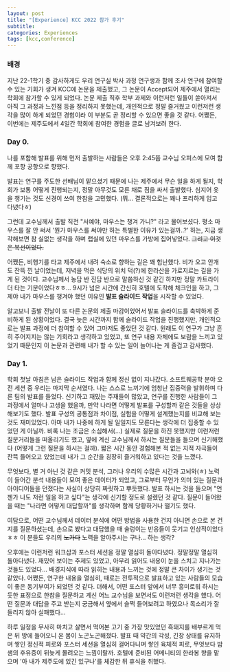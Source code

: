 ```yaml
---
layout: post
title: "[Experience] KCC 2022 참가 후기"
subtitle: 
categories: Experiences
tags: [kcc,conference]
---
```


### 배경
지난 22-1학기 중 감사하게도 우리 연구실 박사 과정 연구생과 함께 조사 연구에 참여할 수 있는 기회가 생겨 KCC에 논문을 제출했고, 그 논문이 Accept되어 제주에서 열리는 학회에 참가할 수 있게 되었다. 논문 제출 직후 학부 과제와 이런저런 일들이 쏟아져서 아직 그 과정과 느낀점 등을 정리하지 못했는데, 개인적으로 정말 즐거웠고 이런저런 생각을 많이 하게 되었던 경험이라 이 부분도 곧 정리할 수 있으면 좋을 것 같다. 어쨌든, 이번에는 제주도에서 4일간 학회에 참여한 경험을 글로 남겨보려 한다.

### Day 0.

나를 포함해 발표를 위해 먼저 출발하는 사람들은 오후 2:45쯤 교수님 오피스에 모여 함께 포항 공항으로 향했다. 
<!-- 포항 공항도 처음이었고 제주도에 가는 것도 오랜만이라 설레는 마음이 있었지만, 첫 학회 참여라는 기대감과 설렘, 궁금함, 그리고 기회를 주신 데 대한 감사함이 그보다 더 크게 느껴졌던 것 같다.  -->
발표는 연구를 주도한 선배님이 맡으셨기 때문에 나는 제주에서 무슨 일을 하게 될지, 학회가 보통 어떻게 진행되는지, 정말 아무것도 모른 채로 짐을 싸서 출발했다. 심지어 옷을 챙기는 것도 신경이 쓰여 한참을 고민했다. (뭐... 결론적으로는 꽤나 프리하게 입고 다녔다ㅎ)

그런데 교수님께서 출발 직전 "서예야, 마우스는 챙겨 가니?" 라고 물어보셨다. 평소 마우스를 잘 안 써서 '뭔가 마우스를 써야만 하는 특별한 이유가 있는걸까..?' 하는, 지금 생각해보면 참 실없는 생각을 하며 랩실에 있던 마우스를 가방에 집어넣었다. ~~그리고 이것은 복선이었다.~~

어쨌든, 비행기를 타고 제주에서 내려 숙소로 향하는 길은 꽤 험난했다. 비가 오고 안개도 잔뜩 낀 날이었는데, 저녁을 먹은 식당의 위치 덕(?)에 한라산을 가로지르는 길을 가게 된 것이다. 교수님께서 농담 반 진담 반으로 말씀하신 것 같긴 하지만 정말 카트라이더 타는 기분이었다ㅎㅎ... 9시가 넘은 시간에 간신히 호텔에 도착해 체크인을 하고, 그제야 내가 마우스를 챙겨야 했던 이유인 **발표 슬라이드 작업**을 시작할 수 있었다.

알고보니 출발 전날이 또 다른 논문의 제출 마감이었어서 발표 슬라이드를 촉박하게 준비하게 된 상황이었다. 결국 늦은 시간까지 함께 슬라이드 작업을 진행했지만, 개인적으로는 발표 과정에 더 참여할 수 있어 그마저도 좋았던 것 같다. 원래도 이 연구가 그냥 흔히 주어지지는 않는 기회라고 생각하고 있었고, 또 연구 내용 자체에도 보람을 느끼고 있었기 때문인지 이 논문과 관련해 내가 할 수 있는 일이 늘어나는 게 즐겁고 감사했다.

### Day 1.

학회 첫날 아침은 남은 슬라이드 작업과 함께 정신 없이 지나갔다. 소프트웨공학 분야 오전 세션 중 우리는 마지막 순서였다. 나는 스스로 느끼기에 엄청난 집중력을 발휘하며 다른 팀의 발표를 들었다. 신기하고 재밌는 주재들이 많았고, 연구를 진행한 사람들이 그 과정에서 얼마나 고생을 했을까, 만약 나라면 어떻게 발표를 구성할까 같은 것들을 상상해보기도 했다. 발표 구성의 공통점과 차이점, 실험을 어떻게 설계했는지를 비교해 보는 것도 재미있었다. 아마 내가 나중에 하게 될 일일지도 모른다는 생각에 더 집중할 수 있었던 게 아닐까. 비록 나는 조금은 소심해서(...) 실제로 질문을 하진 못했지만 이런저런 질문거리들을 떠올리기도 했고, 옆에 계신 교수님께서 하시는 질문들을 들으며 신기해했다 (어떻게 그런 질문을 하시는 걸까). 짧은 시간 동안 경험해본 적 없는 지적 자극들이 잔뜩 들어오고 있었는데 내가 그 순간을 굉장히 즐거워하고 있다는 것을 느꼈다.

무엇보다, 별 거 아닌 것 같은 커밋 분석, 그러나 우리의 수많은 시간과 고뇌와(ㅎ) 노력이 들어간 분석 내용들이 모여 좋은 데이터가 되었고, 그로부터 무언가 의미 있는 질문과 아이디어들을 던졌다는 사실이 상당히 짜릿하고 뿌듯했다. 발표 하시는 것을 들으며 "언젠가 나도 저런 일을 하고 싶다"는 생각에 신기할 정도로 설렜던 것 같다. 질문이 들어왔을 때는 "나라면 어떻게 대답할까"를 생각하며 함께 당황하거나 떨기도 했다.

여담으로, 어떤 교수님께서 데이터 분석에 어떤 방법을 사용한 건지 아니면 손으로 본 건지를 질문하셨는데, 손으로 봤다고 대답했을 때 술렁이는 반응들이 웃기고 인상적이었다ㅎㅎ 이 분들도 우리의 ~~노가다~~ 노력을 알아주시는 구나... 하는 생각?

오후에는 이런저런 워크샵과 포스터 세션을 정말 열심히 돌아다녔다. 정말정말 열심히 돌아다녔다. 재밌어 보이는 주제도 있었고, 아무리 읽어도 내용이 눈을 스치고 지나가는 것들도 있었다... 배경지식에 따라 읽히는 내용과 느끼는 것에 정말 큰 차이가 생기는 것 같았다. 어쨌든, 연구한 내용을 열심히, 때로는 전투적으로 발표하고 있는 사람들의 모습이 좋은 동기부여가 되었던 것 같다. 더해서, 어떤 포스터 앞에서 너무 흥미로워 하시는 듯한 표정으로 한참을 질문하고 계신 어느 교수님을 보면서도 이런저런 생각을 했다. 어떤 질문과 대답을 주고 받는지 궁금해서 옆에서 슬쩍 들어보려고 하였으나 목소리가 잘 들리지 않아 실패했다...

하루 일정을 무사히 마치고 살면서 먹어본 고기 중 가장 맛있었던 흑돼지를 배부르게 먹은 뒤 방에 들어오니 온 몸이 노곤노곤해졌다. 발표 때 약간의 각성, 긴장 상태를 유지하며 쌓인 정신적 피로와 포스터 세션을 열심히 걸어다니며 쌓인 육체적 피로, 무엇보다 밤샘의 후유증이 뒤늦게 몰려오는 느낌이랄까. 호텔에 준비된 어메니티의 한라봉 향을 맡으며 '아 내가 제주도에 있긴 있구나'를 체감한 뒤 휴식을 취했다.